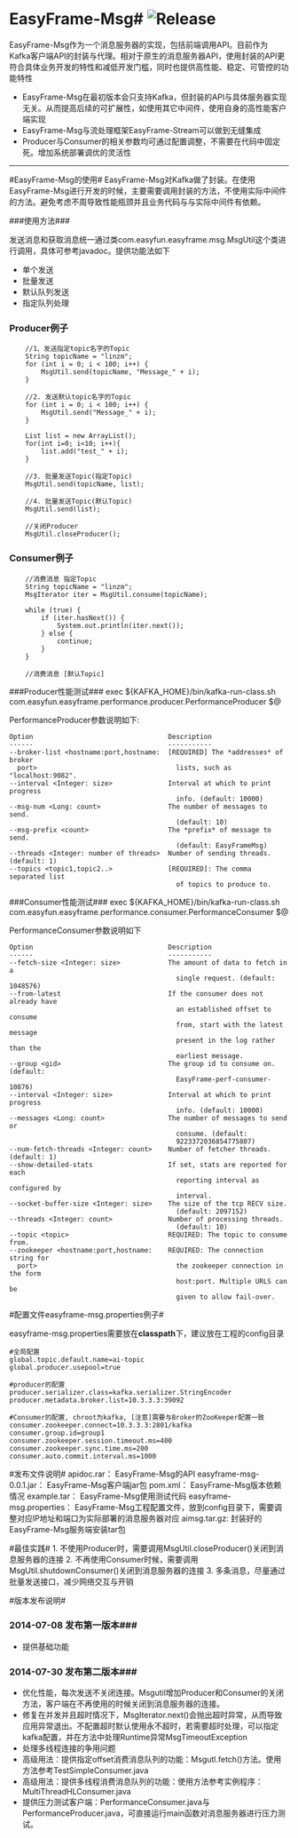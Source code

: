 # EasyFrame-Msg# ![Release](https://travis-ci.org/linzhaoming/easyframe-msg.svg?branch=master)
EasyFrame-Msg作为一个消息服务器的实现，包括前端调用API。目前作为Kafka客户端API的封装与代理。相对于原生的消息服务器API，使用封装的API更符合具体业务开发的特性和减低开发门槛，同时也提供高性能、稳定、可管控的功能特性  

- EasyFrame-Msg在最初版本会只支持Kafka，但封装的API与具体服务器实现无关。从而提高后续的可扩展性，如使用其它中间件，使用自身的高性能客户端实现
- EasyFrame-Msg与流处理框架EasyFrame-Stream可以做到无缝集成
- Producer与Consumer的相关参数均可通过配置调整，不需要在代码中固定死。增加系统部署调优的灵活性

----------

#EasyFrame-Msg的使用#
EasyFrame-Msg对Kafka做了封装。在使用EasyFrame-Msg进行开发的时候，主要需要调用封装的方法，不使用实际中间件的方法。避免考虑不周导致性能瓶颈并且业务代码与与实际中间件有依赖。

###使用方法###


发送消息和获取消息统一通过类com.easyfun.easyframe.msg.MsgUtil这个类进行调用，具体可参考javadoc。提供功能法如下  

- 单个发送
- 批量发送
- 默认队列发送
- 指定队列处理

### Producer例子 ###

		//1、发送指定topic名字的Topic
		String topicName = "linzm";
		for (int i = 0; i < 100; i++) {
			MsgUtil.send(topicName, "Message_" + i);
		}
		
		//2. 发送默认topic名字的Topic
		for (int i = 0; i < 100; i++) {
			MsgUtil.send("Message_" + i);
		}
		
		List list = new ArrayList();
		for(int i=0; i<10; i++){
			list.add("test_" + i);
		}
		
		//3. 批量发送Topic(指定Topic)		
		MsgUtil.send(topicName, list);
		
		//4. 批量发送Topic(默认Topic)
		MsgUtil.send(list);
		
		//关闭Producer
		MsgUtil.closeProducer();


###  Consumer例子  ###

		//消费消息 指定Topic
		String topicName = "linzm";
		MsgIterator iter = MsgUtil.consume(topicName);

		while (true) {
			if (iter.hasNext()) {
				System.out.println(iter.next());
			} else {
				continue;
			}
		}
		
		//消费消息 [默认Topic]


###Producer性能测试###
	exec ${KAFKA_HOME}/bin/kafka-run-class.sh com.easyfun.easyframe.performance.producer.PerformanceProducer $@

PerformanceProducer参数说明如下:          

    Option                                  Description                            
	------                                  -----------             
	--broker-list <hostname:port,hostname:  [REQUIRED] The *addresses* of broker
	  port>                                   lists, such as "localhost:9082".     
	--interval <Integer: size>              Interval at which to print progress     
	                                          info. (default: 10000)               
	--msg-num <Long: count>                 The number of messages to send.        
	                                          (default: 10)                        
	--msg-prefix <count>                    The *prefix* of message to send.       
	                                          (default: EasyFrameMsg)              
	--threads <Integer: number of threads>  Number of sending threads. (default: 1)
	--topics <topic1,topic2..>              [REQUIRED]: The comma separated list   
	                                          of topics to produce to. 


###Consumer性能测试###
	exec ${KAFKA_HOME}/bin/kafka-run-class.sh com.easyfun.easyframe.performance.consumer.PerformanceConsumer $@

PerformanceConsumer参数说明如下

	Option                                  Description                            
	------                                  -----------                            
	--fetch-size <Integer: size>            The amount of data to fetch in a       
	                                          single request. (default: 1048576)   
	--from-latest                           If the consumer does not already have  
	                                          an established offset to consume     
	                                          from, start with the latest message  
	                                          present in the log rather than the   
	                                          earliest message.                    
	--group <gid>                           The group id to consume on. (default:  
	                                          EasyFrame-perf-consumer-10876)       
	--interval <Integer: size>              Interval at which to print progress    
	                                          info. (default: 10000)               
	--messages <Long: count>                The number of messages to send or      
	                                          consume. (default:                   
	                                          9223372036854775807)                 
	--num-fetch-threads <Integer: count>    Number of fetcher threads. (default: 1)
	--show-detailed-stats                   If set, stats are reported for each    
	                                          reporting interval as configured by  
	                                          interval.                            
	--socket-buffer-size <Integer: size>    The size of the tcp RECV size.         
	                                          (default: 2097152)                   
	--threads <Integer: count>              Number of processing threads.          
	                                          (default: 10)                        
	--topic <topic>                         REQUIRED: The topic to consume from.   
	--zookeeper <hostname:port,hostname:    REQUIRED: The connection string for    
	  port>                                   the zookeeper connection in the form 
	                                          host:port. Multiple URLS can be      
	                                          given to allow fail-over.   



#配置文件easyframe-msg.properties例子#

easyframe-msg.properties需要放在**classpath**下，建议放在工程的config目录


	#全局配置
	global.topic.default.name=ai-topic
	global.producer.usepool=true
	
	#producer的配置
	producer.serializer.class=kafka.serializer.StringEncoder
	producer.metadata.broker.list=10.3.3.3:39092
	
	#Consumer的配置, chroot为kafka, [注意]需要与Broker的ZooKeeper配置一致
	consumer.zookeeper.connect=10.3.3.3:2801/kafka
	consumer.group.id=group1
	consumer.zookeeper.session.timeout.ms=400
	consumer.zookeeper.sync.time.ms=200
	consumer.auto.commit.interval.ms=1000


#发布文件说明#
	apidoc.rar：					EasyFrame-Msg的API
	easyframe-msg-0.0.1.jar：	EasyFrame-Msg客户端jar包
	pom.xml：					EasyFrame-Msg版本依赖情况
	example.tar：				EasyFrame-Msg使用测试代码
	easyframe-msg.properties：	EasyFrame-Msg工程配置文件，放到config目录下，需要调整对应IP地址和端口为实际部署的消息服务器对应
	aimsg.tar.gz: 				封装好的EasyFrame-Msg服务端安装tar包

#最佳实践#
	1. 	不使用Producer时，需要调用MsgUtil.closeProducer()关闭到消息服务器的连接
	2. 	不再使用Consumer时候，需要调用MsgUtil.shutdownConsumer()关闭到消息服务器的连接
	3. 	多条消息，尽量通过批量发送接口，减少网络交互与开销

#版本发布说明#
### 2014-07-08 发布第一版本###
- 提供基础功能
### 2014-07-30 发布第二版本###
- 优化性能，每次发送不关闭连接。Msgutil增加Producer和Consumer的关闭方法，客户端在不再使用的时候关闭到消息服务器的连接。
- 修复在并发并且超时情况下，MsgIterator.next()会抛出超时异常，从而导致应用异常退出。不配置超时默认使用永不超时，若需要超时处理，可以指定kafka配置，并在方法中处理Runtime异常MsgTimeoutException
- 处理多线程连接的争用问题
- 高级用法：提供指定offset消费消息队列的功能：Msgutl.fetch()方法。使用方法参考TestSimpleConsumer.java
- 高级用法：提供多线程消费消息队列的功能：使用方法参考实例程序：MultiThreadHLConsumer.java
- 提供压力测试客户端：PerformanceConsumer.java与PerformanceProducer.java，可直接运行main函数对消息服务器进行压力测试。
